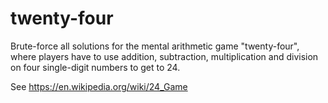 # twenty-four

Brute-force all solutions for the mental arithmetic game "twenty-four", where players have to use addition, subtraction, multiplication and division on four single-digit numbers to get to 24.

See https://en.wikipedia.org/wiki/24_Game
